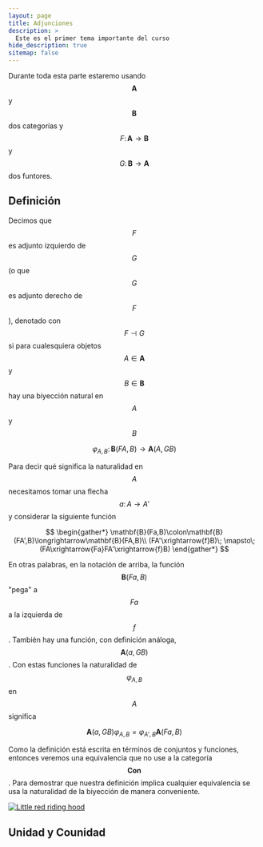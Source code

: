 ```yaml
---
layout: page
title: Adjunciones
description: >
  Este es el primer tema importante del curso
hide_description: true
sitemap: false
---
```


Durante toda esta parte estaremo usando $$\mathbf{A}$$ y $$\mathbf{B}$$ dos categorías y 
$$F\colon\mathbf{A}\to\mathbf{B}$$ y $$G\colon\mathbf{B}\to\mathbf{A}$$ dos funtores.

## Definición

Decimos que $$F$$ es adjunto izquierdo de $$G$$ (o que $$G$$ es adjunto derecho de $$F$$), denotado con 
$$F\dashv G$$ si para cualesquiera objetos $$A\in\mathbf{A}$$ y $$B\in\mathbf{B}$$ hay una biyección 
natural en $$A$$ y $$B$$

$$
\varphi_{A,B}\colon\mathbf{B}(FA,B)\longrightarrow\mathbf{A}(A,GB)
$$

Para decir qué significa la naturalidad en $$A$$ necesitamos tomar una flecha $$a\colon A\to A'$$
y considerar la siguiente función

$$
\begin{gather*}
  \mathbf{B}(Fa,B)\colon\mathbf{B}(FA',B)\longrightarrow\mathbf{B}(FA,B)\\
  (FA'\xrightarrow{f}B)\; \mapsto\; (FA\xrightarrow{Fa}FA'\xrightarrow{f}B)
\end{gather*}
$$

En otras palabras, en la notación de arriba, la función $$\mathbf{B}(Fa,B)$$ "pega" a $$Fa$$ a la izquierda de $$f$$. También hay una función, con definición análoga, $$\mathbf{A}(a,GB)$$.
Con estas funciones la naturalidad de $$\varphi_{A,B}$$ en $$A$$ significa 

$$
\mathbf{A}(a,GB)\varphi_{A,B}=\varphi_{A',B}\mathbf{A}(Fa,B)
$$

Como la definición está escrita en términos de conjuntos y funciones, entonces veremos una equivalencia 
que no use a la categoría $$\mathbf{Con}$$. Para demostrar que nuestra definición implica cualquier 
equivalencia se usa la naturalidad de la biyección de manera conveniente.

[![Little red riding hood](http://i.imgur.com/7YTMFQp.png)](https://vimeo.com/3514904 "Little red riding hood - Click to Watch!")


## Unidad y Counidad
